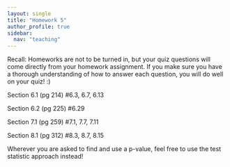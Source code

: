 ```yaml
---
layout: single
title: "Homework 5"
author_profile: true
sidebar:
  nav: "teaching"
---
```


Recall: Homeworks are not to be turned in, but your quiz questions will come directly from your homework assignment. If you make sure you have a thorough understanding of how to answer each question, you will do well on your quiz! :)

Section 6.1 (pg 214) #6.3, 6.7, 6.13

Section 6.2 (pg 225) #6.29

Section 7.1 (pg 259) #7.1, 7.7, 7.11

Section 8.1 (pg 312) #8.3, 8.7, 8.15

Wherever you are asked to find and use a p-value, feel free to use the test statistic approach instead!
